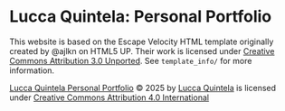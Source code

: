 # Lucca Quintela: Personal Portfolio

This website is based on the Escape Velocity HTML template originally created by @ajlkn on HTML5 UP. 
Their work is licensed under [Creative Commons Attribution 3.0 Unported](https://creativecommons.org/licenses/by/3.0/).
See `template_info/` for more information.

[Lucca Quintela Personal Portfolio](https://github.com/LuccaQuintela/LuccaQuintela.github.io) © 2025 by [Lucca Quintela](https://github.com/LuccaQuintela) is licensed under [Creative Commons Attribution 4.0 International](https://creativecommons.org/licenses/by/4.0/)